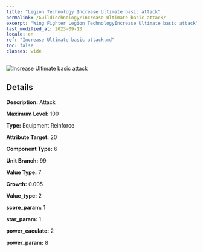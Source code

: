 ```yaml
---
title: "Legion Technology Increase Ultimate basic attack"
permalink: /GuildTechnology/Increase Ultimate basic attack/
excerpt: "Wing Fighter Legion TechnologyIncrease Ultimate basic attack"
last_modified_at: 2023-09-13
locale: en
ref: "Increase Ultimate basic attack.md"
toc: false
classes: wide
---
```



![Increase Ultimate basic attack](/images/guild_technology/guild_tech_icon_15.png)

## Details

  **Description:** Attack

  **Maximum Level:** 100

  **Type:** Equipment Reinforce

  **Attribute Target:** 20

  **Component Type:** 6

  **Unit Branch:** 99

  **Value Type:** 7

  **Growth:** 0.005

  **Value_type:** 2

  **score_param:** 1

  **star_param:** 1

  **power_caculate:** 2

  **power_param:** 8

